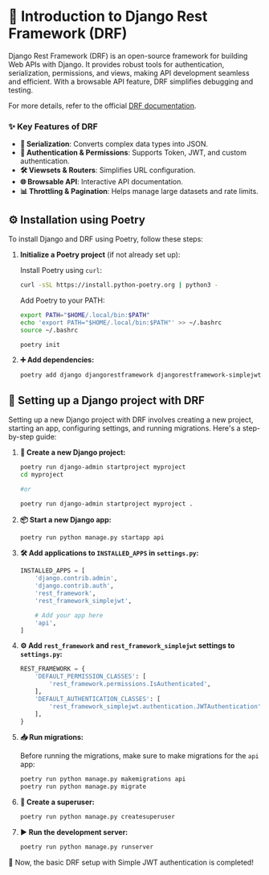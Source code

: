 # 🌟 Introduction to Django Rest Framework (DRF)

Django Rest Framework (DRF) is an open-source framework for building Web APIs with Django. It provides robust tools for authentication, serialization, permissions, and views, making API development seamless and efficient. With a browsable API feature, DRF simplifies debugging and testing.

For more details, refer to the official [DRF documentation](https://www.django-rest-framework.org/).

### ✨ Key Features of DRF

- **🔄 Serialization**: Converts complex data types into JSON.
- **🔐 Authentication & Permissions**: Supports Token, JWT, and custom authentication.
- **🛠️ Viewsets & Routers**: Simplifies URL configuration.
- **🌐 Browsable API**: Interactive API documentation.
- **📊 Throttling & Pagination**: Helps manage large datasets and rate limits.

## ⚙️ Installation using Poetry

To install Django and DRF using Poetry, follow these steps:

1. **Initialize a Poetry project** (if not already set up):

    Install Poetry using `curl`:

    ```sh
    curl -sSL https://install.python-poetry.org | python3 -
    ```

    Add Poetry to your PATH:

    ```sh
    export PATH="$HOME/.local/bin:$PATH"
    echo 'export PATH="$HOME/.local/bin:$PATH"' >> ~/.bashrc
    source ~/.bashrc
    ```

    ```bash
    poetry init
    ```

2. **➕ Add dependencies:**

    ```bash
    poetry add django djangorestframework djangorestframework-simplejwt
    ```

## 🚀 Setting up a Django project with DRF

Setting up a new Django project with DRF involves creating a new project, starting an app, configuring settings, and running migrations. Here's a step-by-step guide:

1. **📂 Create a new Django project:**

    ```bash
    poetry run django-admin startproject myproject 
    cd myproject

    #or 

    poetry run django-admin startproject myproject .
    ```

2. **📦 Start a new Django app:**

    ```bash
    poetry run python manage.py startapp api
    ```

3. **🛠️ Add applications to `INSTALLED_APPS` in `settings.py`:**

    ```python
    INSTALLED_APPS = [
        'django.contrib.admin',
        'django.contrib.auth',
        'rest_framework',
        'rest_framework_simplejwt',

        # Add your app here
        'api',
    ]
    ```

4. **⚙️ Add `rest_framework` and `rest_framework_simplejwt` settings to `settings.py`:**

    ```python
    REST_FRAMEWORK = {
        'DEFAULT_PERMISSION_CLASSES': [
            'rest_framework.permissions.IsAuthenticated',
        ],
        'DEFAULT_AUTHENTICATION_CLASSES': [
            'rest_framework_simplejwt.authentication.JWTAuthentication',
        ],
    }
    ```

5. **📥 Run migrations:**

    Before running the migrations, make sure to make migrations for the `api` app:

    ```bash
    poetry run python manage.py makemigrations api
    poetry run python manage.py migrate
    ```

6. **👤 Create a superuser:**

    ```bash
    poetry run python manage.py createsuperuser
    ```

7. **▶️ Run the development server:**

    ```bash
    poetry run python manage.py runserver
    ```

🎉 Now, the basic DRF setup with Simple JWT authentication is completed!